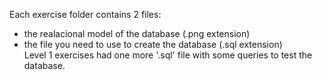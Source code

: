 Each exercise folder contains 2 files:<br>
- the realacional model of the database (.png extension) 
- the file you need to use to create the database (.sql extension)<br>
Level 1 exercises had one more '.sql' file with some queries to test the database.